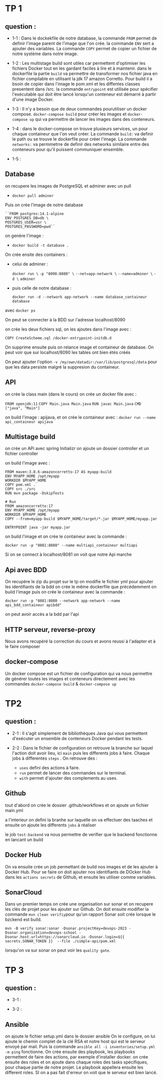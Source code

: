 # TP 1


## question :

- 1-1 : Dans le dockekfile de notre database, la commande `FROM` permet de definir l'image parent de l'image que l'on crée. la commande `ENV` sert a ajouter des variables. La commande `COPY` permet de copier un fichier de notre système dans notre image.

- 1-2 : Les multistage build sont utiles car permettent d'optimiser les fichiers Docker tout en les gardant faciles à lire et à maintenir.
dans le dockerfile la partie `build` va permettre de transformer nos fichier java en fichier compilable en utilisant la jdk 17 amazon Corretto. Pour build il a bsoin de copier dans l'image le pom.xml et les diffentes classes presentent dans /src.
la commande `entrypoint`  est utilisée pour spécifier l'exécutable qui doit être lancé lorsqu'un conteneur est démarré à partir d'une image Docker.

- 1-3 : Il n'y a besoin que de deux commandes pourutiliser un docker compose. `docker-compose build` pour créer les images et `docker-compose up` qui va permettre de lancer les images dans des conteneurs.

- 1-4 : dans le docker-compose on trouve plusieurs services, un pour chaque containeur que l'on veut créer. La commande `build:` va definir le path ou se trouve le dockerfile pour créer l'image. La commande `networks:` va permmetrre de definir des networks similaire entre des conteneurs pour qu'il puissent communiquer ensemble.

- 1-5 :


## Database 

on recupere les images de PostgreSQL et adminer avec un pull

- ``docker pull adminer``

Puis on crée l’image de notre database

    ``FROM postgres:14.1-alpine
    ENV POSTGRES_DB=db \
    POSTGRES_USER=usr \
    POSTGRES_PASSWORD=pwd``

on genère l'image :

- ``docker build -t database .``

On crée ensite des containers : 

- celui de adminer : 

    ``docker run \``
    ``-p "8090:8080" \``
    ``--net=app-network \``
    ``--name=adminer \``
    ``-d \``
    ``adminer``

- puis celle de notre database :

    ``docker run -d --network app-network --name database_containeur database``

avec `docker ps`

On peut se connecter à la BDD sur l'adresse localhost/8090

on crée les deux fichiers sql, on les ajoutes dans l'image avec :

`COPY CreateScheme.sql /docker-entrypoint-initdb.d`

On supprime ensuite puis on relance image et containeur de database. 
On peut voir que sur localhost/8090 les tables ont bien étés créés

On peut ajouter l'option `-v /my/own/datadir:/var/lib/postgresql/data` pour que les data persiste malgré la suppresion du containeur.

## API
on crée la class main (dans le cours)
on crée un docker file avec :

`FROM openjdk:11`
`COPY Main.java Main.java`
``RUN javac Main.java``
`CMD ["java", "Main"]`

on build l'image : apijava, et on crée le containeur avec :
 `docker run --name api_containeur apijava`

## Multistage build

on crée un APi avec spring Initializr
on ajoute un dossier controller et un fichier controller

on build l'image avec :
 
 ```# Build
FROM maven:3.8.6-amazoncorretto-17 AS myapp-build
ENV MYAPP_HOME /opt/myapp
WORKDIR $MYAPP_HOME
COPY pom.xml .
COPY src ./src
RUN mvn package -DskipTests

# Run
FROM amazoncorretto:17
ENV MYAPP_HOME /opt/myapp
WORKDIR $MYAPP_HOME
COPY --from=myapp-build $MYAPP_HOME/target/*.jar $MYAPP_HOME/myapp.jar

ENTRYPOINT java -jar myapp.jar
```
on build l'image et on crée le containeur avec la commande :

`docker run -p "8081:8080" --name multiapi_containeur multiapi`

Si on se connect à localhost/8081 on voit que notre Api marche

## Api avec BDD

On recupère le zip du projet sur le tp
on modifie le fichier yml pour ajouter les identifiants de la bdd 
on crée le même dockerfile que précédemment
on build l'image puis on crée le containeur avec la commande :

`docker run -p "8081:8080 --network app-network --name api_bdd_containeur apibdd"`

on peut avoir accès a la bdd par l'api

## HTTP serveur, reverse-proxy

Nous avons recupéré la correction du cours et avons reussi à l'adapter et à le faire composer

## docker-compose

Un docker compose est un fichier de configuration qui va nous permettre de générer toutes les images et conteneurs directement avec les commandes `docker-compose build` & `docker-compose up`


# TP2

## question : 

- 2-1 : Il s'agit simplement de bibliothèques Java qui vous permettent d'exécuter un ensemble de conteneurs Docker pendant les tests.

- 2-2 : Dans le fichier de configuration on retrouve la branche sur laquel l'action doit avoir lieu, ici `main` puis les differents jobs à faire. 
Chaque jobs à differentes `steps` . On retrouve des :
    - `uses` defini des actions à faire.
    - `run` permet de lancer des commandes sur le terminal.
    - `with` permet d'ajouter des complements au uses. 


## Github

tout d'abord on crée le dossier .github/workflows et on ajoute un fichier main.yml

a l'interieur on defini la branhe sur laquelle on va effectuer des taaches et ensuite on ajoute les differents ``jobs`` à réaliser

le job `test-backend` va nous permettre de verifier que le backend fonctionne en lancant un build

## Docker Hub

On va ensuite crée un job permettant de build nos images et de les ajouter à Docker Hub.
Pour se faire on doit ajouter nos identifiants de DOcker Hub dans les `actions secrets` de Github, et ensuite les utiliser comme variables.

## SonarCloud

Dans un premier temps on crée une organisation sur sonar et on recupere les clés de projet pour les ajouter sur Github. 
On doit ensuite modifier la commande `mvn clean verifiy`pour qu'un rapport Sonar soit crée lorsque le bzckend est build.

`mvn -B verify sonar:sonar -Dsonar.projectKey=devops-2023 -Dsonar.organization=devops-school -Dsonar.host.url=https://sonarcloud.io -Dsonar.login=${{ secrets.SONAR_TOKEN }}  --file ./simple-api/pom.xml
`

lorsqu'on va sur sonar on peut voir les `quality gate`.


# TP 3

## question : 

- 3-1 : 

- 3-2 :

## Ansible

on ajoute le fichier setup.yml dans le dossier ansible 
On le configure, on lui ajoute le chemin complet de la clé RSA et notre host qui est le serveur envoyé par mail. 
Puis la commande `ansible all -i inventories/setup.yml -m ping` fonctionne.
On crée ensuite des playbook, les playbooks permettent de faire des actions, par exemple d'installer docker.
on crée ensuite des roles et on ajoute dans chaque roles des tasks spécifiques, pour chaque partie de notre projet.
Le playbook appellera ensuite les different roles.
SI on a pas fait d'erreur on voit que le serveur est bien lancé.






